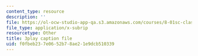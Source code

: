 ```yaml
---
content_type: resource
description: ''
file: https://ol-ocw-studio-app-qa.s3.amazonaws.com/courses/8-01sc-classical-mechanics-fall-2016/f0fbeb237e0652b78ae21e9dcb510339_UE-O9TiKOw0.vtt
file_type: application/x-subrip
resourcetype: Other
title: 3play caption file
uid: f0fbeb23-7e06-52b7-8ae2-1e9dcb510339
---
```


